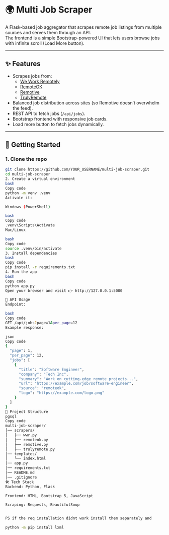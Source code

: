 # 🌍 Multi Job Scraper

A Flask-based job aggregator that scrapes remote job listings from multiple sources and serves them through an API.  
The frontend is a simple Bootstrap-powered UI that lets users browse jobs with infinite scroll (Load More button).

---

## ✨ Features
- Scrapes jobs from:
  - [We Work Remotely](https://weworkremotely.com/)
  - [RemoteOK](https://remoteok.com/)
  - [Remotive](https://remotive.com/)
  - [TrulyRemote](https://trulyremote.io/)
- Balanced job distribution across sites (so Remotive doesn’t overwhelm the feed).
- REST API to fetch jobs (`/api/jobs`).
- Bootstrap frontend with responsive job cards.
- Load more button to fetch jobs dynamically.

---

## 🚀 Getting Started

### 1. Clone the repo
```bash
git clone https://github.com/YOUR_USERNAME/multi-job-scraper.git
cd multi-job-scraper
2. Create a virtual environment
bash
Copy code
python -m venv .venv
Activate it:

Windows (PowerShell)

bash
Copy code
.venv\Scripts\Activate
Mac/Linux

bash
Copy code
source .venv/bin/activate
3. Install dependencies
bash
Copy code
pip install -r requirements.txt
4. Run the app
bash
Copy code
python app.py
Open your browser and visit 👉 http://127.0.0.1:5000

📡 API Usage
Endpoint:

bash
Copy code
GET /api/jobs?page=1&per_page=12
Example response:

json
Copy code
{
  "page": 1,
  "per_page": 12,
  "jobs": [
    {
      "title": "Software Engineer",
      "company": "Tech Inc",
      "summary": "Work on cutting-edge remote projects...",
      "url": "https://example.com/job/software-engineer",
      "source": "remoteok",
      "logo": "https://example.com/logo.png"
    }
  ]
}
📂 Project Structure
pgsql
Copy code
multi-job-scraper/
│── scrapers/
│   ├── wwr.py
│   ├── remoteok.py
│   ├── remotive.py
│   ├── trulyremote.py
│── templates/
│   └── index.html
│── app.py
│── requirements.txt
│── README.md
│── .gitignore
🛠 Tech Stack
Backend: Python, Flask

Frontend: HTML, Bootstrap 5, JavaScript

Scraping: Requests, BeautifulSoup


PS if the req installation didnt work install them separately and

python -m pip install lxml
        
